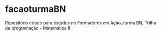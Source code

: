 # facaoturmaBN
Repositório criado para estudos no Formadores em Ação, turma BN, Trilha de programação - Matemática II.
